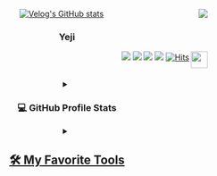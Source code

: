 
<div align=center>
<!-- 
[![tistory](https://user-images.githubusercontent.com/115096296/198907140-56479cc1-370e-4bf8-89a3-70aa967de89f.png)](https://nananja.tistory.com/)
</div> -->
<!-- contact -->
  <img align="right" src="http://mazassumnida.wtf/api/v2/generate_badge?boj=itsds"/>

  [![Velog's GitHub stats](https://velog-readme-stats.vercel.app/api/list?name=eungyeole)](https://velog.io/@eungyeole) 

  ### Yeji
  
  <div align=right>

  <a href="https://yejang2ndbrain.vercel.app/"><img src="https://img.shields.io/badge/dailynote-3DDC84?style=badge&logo=TILNotes&logoColor=white"/></a> <a href="https://nananja.tistory.com/"><img src="https://img.shields.io/badge/2023notes-E5511E?style=badge&logo=Tistory&logoColor=white"/></a> <a href="https://yejangfolio.netlify.app/"><img src="https://img.shields.io/badge/Resume-ffffff?style=badge&logo=notion&logoColor=black"/></a> <a href="https://yejangfolio.netlify.app/"><img src="https://img.shields.io/badge/Projects-735998?style=badge&logo=GitHub&logoColor=white"/></a> 
[![Hits](https://hits.seeyoufarm.com/api/count/incr/badge.svg?url=https%3A%2F%2Fgithub.com%2Fnanandive&count_bg=%23E7B2D9&title_bg=%23CBB3FF&icon=&icon_color=%23E7E7E7&title=hits&edge_flat=false)](https://github.com/nanandive)
  <img align="right" width="30" src="https://user-images.githubusercontent.com/75469131/213887734-1f8f0fb6-4395-4aa6-b828-3b44b96d8f0f.gif" />
</div>
<br>

</div>

<!--<div align=center><h1>👋 Hi, I’m @nanandive </h1></div>-->


<div align="center">

<!--[![Top Langs](https://github-readme-stats.vercel.app/api/top-langs/?username=nanandive&langs_count=8)]-->
<!--<img src="http://mazandi.herokuapp.com/api?handle={백준닉네임}&theme=warm"/> -->


<!--[https://www.linkedin.com/feed/](https://www.linkedin.com/in/yeji-kim-45642b253/) -->

<!--https://www.rocketpunch.com/@itsds1124/posts -->
<details> 

  <summary> <h3>💻 GitHub Profile Stats</h3></summary>

  <!-- https://github.com/anuraghazra/github-readme-stats -->

  <a href="https://github.com/nanandive/github-readme-stats"><img alt="DenverCoder1's Top Languages" src="https://denvercoder1-github-readme-stats.vercel.app/api/top-langs/?username=nanandive&langs_count=8&layout=compact&theme=react&hide_border=true&bg_color=1F222E&title_color=F85D7F&icon_color=F8D866&hide=Jupyter%20Notebook,Roff" height="192px"/>
<a href="https://git.io/streak-stats"><img src="https://streak-stats.demolab.com?user=nanandive&theme=blueberry-duo" alt="GitHub Streak" /> 

</details> 

 
<details> 
  <summary><h2>🛠️ My Favorite Tools</h2></summary>
   <h3>👨‍💻 Programming and Markup Languages</h3>

<p>
<img src="https://img.shields.io/badge/JAVA-007396?style=for-the-badge&logo=java&logoColor=white">
<img src="https://img.shields.io/badge/node.js-339933?style=for-the-badge&logo=node.js&logoColor=black">

<br>
<!-- <img src="https://img.shields.io/badge/react-61DAFB?style=for-the-badge&logo=react&logoColor=black"> -->
<img src="https://img.shields.io/badge/javascript-F7DF1E?style=for-the-badge&logo=javascript&logoColor=black">

</p>


  <h3>🧰 Frameworks and Libraries</h3>
  <p>
    <img src="https://img.shields.io/badge/Spring-6DB33F?style=for-the-badge&logo=Spring&logoColor=white">
<img src="https://img.shields.io/badge/oracle-F80000?style=for-the-badge&logo=oracle&logoColor=white">
<img src="https://img.shields.io/badge/mysql-4479A1?style=for-the-badge&logo=mysql&logoColor=white">


 </p>

</details> 
</div>
